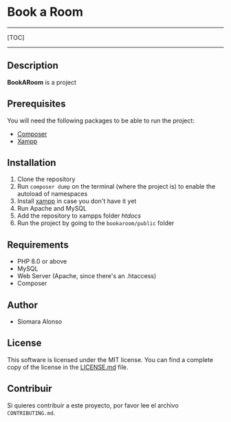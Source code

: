 # Book a Room
---
[TOC]

---

## Description
**BookARoom** is a project 

## Prerequisites
You will need the following packages to be able to run the project:
* [Composer](https://getcomposer.org/download/)
* [Xampp](https://www.apachefriends.org/es/index.html)

## Installation 
1. Clone the repository
3. Run `composer dump` on the terminal (where the project is) to enable the autoload of namespaces
4. Install [xampp](https://www.apachefriends.org/es/index.html) in case you don't have it yet
5. Run Apache and MySQL
6. Add the repository to xampps folder *htdocs*
7. Run the project by going to the `bookaroom/public` folder

## Requirements
- PHP 8.0 or above
- MySQL
- Web Server (Apache, since there's an .htaccess)
- Composer

## Author
* Siomara Alonso
## License
This software is licensed under the MIT license. You can find a complete copy of the license in the [LICENSE.md](LICENSE.md) file.

## Contribuir
Si quieres contribuir a este proyecto, por favor lee el archivo `CONTRIBUTING.md`.
